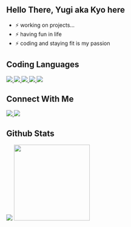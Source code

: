 ## Hello There, Yugi aka Kyo here

- ⚡ working on projects...
- ⚡ having fun in life
- ⚡ coding and staying fit is my passion



## Coding Languages 
<a href="https://www.learn-c.org">
  <img src="https://img.shields.io/badge/C%23-239120?style=for-the-badge&logo=c-sharp&logoColor=white">
</a>
<a href="https://www.learncpp.com">
  <img src="https://img.shields.io/badge/c++-%2300599C.svg?style=for-the-badge&logo=c%2B%2B&logoColor=white">
</a>
<a href="https://learnjavascript.online">
  <img src="https://img.shields.io/badge/JavaScript-323330?style=for-the-badge&logo=javascript&logoColor=F7DF1E">
</a>
<a href="https://www.learn-html.org">
  <img src="https://img.shields.io/badge/HTML5-E34F26?style=for-the-badge&logo=html5&logoColor=white">
</a>
<a href="https://web.dev/learn/css/">
  <img src="https://img.shields.io/badge/CSS3-1572B6?style=for-the-badge&logo=css3&logoColor=white">
</a>


## Connect With Me
<a href="mailto:dev.aquaware@gmail.com@gmail.com">
  <img src="https://img.shields.io/badge/Gmail-D14836?style=for-the-badge&logo=gmail&logoColor=white">
</a>
<a href="https://discord.gg/wJ9UajQrJR">
<img src="https://img.shields.io/badge/Discord-7289DA?style=for-the-badge&logo=discord&logoColor=white">
</a>

## Github Stats

<img src="https://github-readme-stats.vercel.app/api?username=Lucifer-Voldigoad&theme=radical&show_icons=true">
<img src="https://github-readme-stats.vercel.app/api/top-langs/?username=Lucifer-Voldigoad&langs_count=3&theme=radical&show_icons=true" height=200>

